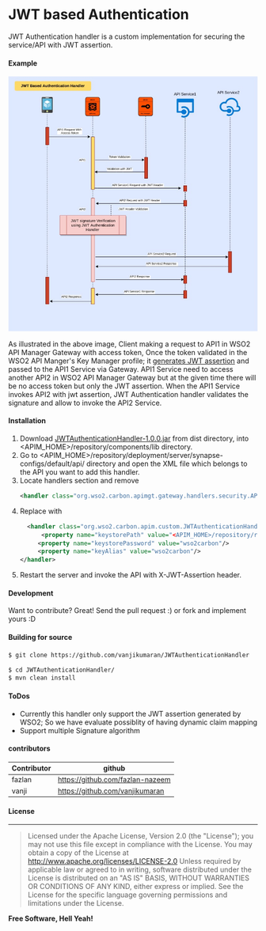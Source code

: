 # JWT based Authentication 

JWT Authentication handler is a custom implementation for securing the service/API with JWT assertion.

#### Example
![Screenshot](doc/images/JWTAuthendicationHandler_Latest.jpg)

As illustrated in the above image, Client making a request to API1 in WSO2 API Manager Gateway with access token, Once the token validated in the WSO2 API Manger's Key Manager profile; it [generates JWT assertion](https://docs.wso2.com/display/AM210/Passing+Enduser+Attributes+to+the+Backend+Using+JWT) and passed to the API1 Service via Gateway. API1 Service need to access another API2 in WSO2 API Manager Gateway but at the given time there will be no access token but only the JWT assertion. When the API1 Service invokes API2 with jwt assertion, JWT Authentication handler validates the signature and allow to invoke the API2 Service. 


#### Installation
1. Download [JWTAuthenticationHandler-1.0.0.jar](https://github.com/vanjikumaran/JWTAuthenticationHandler/blob/master/dist/JWTAuthenticationHandler-1.0.0.jar) from dist directory, into <APIM_HOME>/repository/components/lib directory.
2. Go to <APIM_HOME>/repository/deployment/server/synapse-configs/default/api/ directory and open the XML file which belongs to the API you want to add this handler.
3. Locate handlers section and remove 
   ```xml
   <handler class="org.wso2.carbon.apimgt.gateway.handlers.security.APIAuthenticationHandler"/>
   ```
4. Replace with
   ```xml
     <handler class="org.wso2.carbon.apim.custom.JWTAuthenticationHandler">
         <property name="keystorePath" value="<APIM_HOME>/repository/resources/security/wso2carbon.jks"/>
        <property name="keystorePassword" value="wso2carbon"/>
        <property name="keyAlias" value="wso2carbon"/>
   </handler>
   ```
5. Restart the server and invoke the API with X-JWT-Assertion header.


#### Development
Want to contribute? Great!
Send the pull request :) or fork and implement yours :D

#### Building for source

```git
$ git clone https://github.com/vanjikumaran/JWTAuthenticationHandler
```
```sh
$ cd JWTAuthenticationHandler/
$ mvn clean install
```
#### ToDos
 - Currently this handler only support the JWT assertion generated by WSO2; So we have evaluate possiblity of having dynamic claim mapping
 - Support multiple Signature algorithm

#### contributors
| Contributor | github |
| ------ | ------ |
| fazlan | https://github.com/fazlan-nazeem |
| vanji | https://github.com/vanjikumaran |

#### License
----
 > Licensed under the Apache License, Version 2.0 (the "License");
 > you may not use this file except in compliance with the License.
 > You may obtain a copy of the License at
 > http://www.apache.org/licenses/LICENSE-2.0
 > Unless required by applicable law or agreed to in writing, software
 > distributed under the License is distributed on an "AS IS" BASIS,
 > WITHOUT WARRANTIES OR CONDITIONS OF ANY KIND, either express or implied.
 > See the License for the specific language governing permissions and
 > limitations under the License.
 >
**Free Software, Hell Yeah!**
